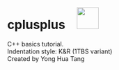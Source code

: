 # cplusplus &ensp; <img src="https://upload.wikimedia.org/wikipedia/commons/1/18/ISO_C%2B%2B_Logo.svg" height=50>  
C++ basics tutorial.  
Indentation style: K&R (1TBS variant)  
Created by Yong Hua Tang
